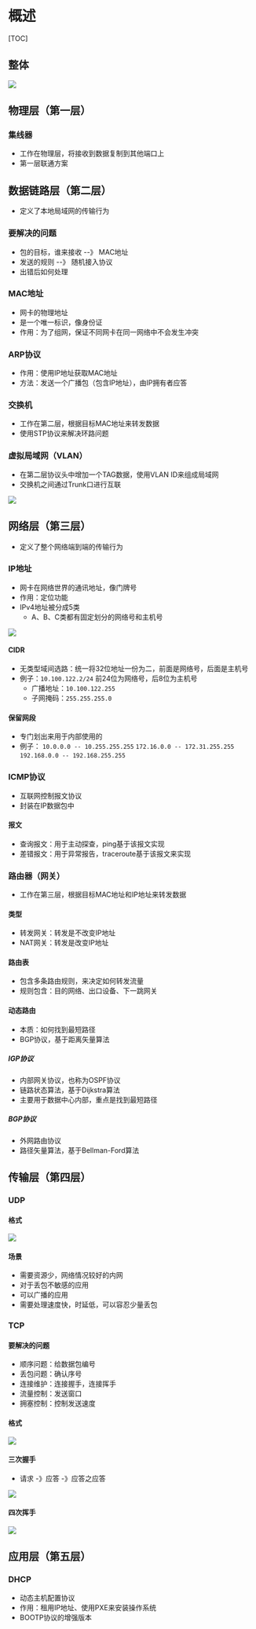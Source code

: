 

# 概述

[TOC]


## 整体

![](http://picbed.cc12703.com/20230120005742.png)







## 物理层（第一层）

### 集线器
* 工作在物理层，将接收到数据复制到其他端口上
* 第一层联通方案





## 数据链路层（第二层）

* 定义了本地局域网的传输行为

### 要解决的问题
* 包的目标，谁来接收  --》 MAC地址
* 发送的规则  --》 随机接入协议
* 出错后如何处理


### MAC地址
* 网卡的物理地址
* 是一个唯一标识，像身份证
* 作用：为了组网，保证不同网卡在同一网络中不会发生冲突


### ARP协议
* 作用：使用IP地址获取MAC地址
* 方法：发送一个广播包（包含IP地址），由IP拥有者应答


### 交换机
* 工作在第二层，根据目标MAC地址来转发数据
* 使用STP协议来解决环路问题


### 虚拟局域网（VLAN）
* 在第二层协议头中增加一个TAG数据，使用VLAN ID来组成局域网
* 交换机之间通过Trunk口进行互联

![](http://picbed.cc12703.com/20230120124827.png)





## 网络层（第三层）

* 定义了整个网络端到端的传输行为

### IP地址
* 网卡在网络世界的通讯地址，像门牌号
* 作用：定位功能
* IPv4地址被分成5类
    * A、B、C类都有固定划分的网络号和主机号

![](http://picbed.cc12703.com/20230120010501.png)


#### CIDR
* 无类型域间选路：统一将32位地址一份为二，前面是网络号，后面是主机号
* 例子：`10.100.122.2/24`  前24位为网络号，后8位为主机号
    * 广播地址：`10.100.122.255`
    * 子网掩码：`255.255.255.0`


#### 保留网段
* 专门划出来用于内部使用的
* 例子：
    `10.0.0.0 -- 10.255.255.255`
    `172.16.0.0 -- 172.31.255.255`
    `192.168.0.0 -- 192.168.255.255`



### ICMP协议
* 互联网控制报文协议
* 封装在IP数据包中

#### 报文
* 查询报文：用于主动探查，ping基于该报文实现
* 差错报文：用于异常报告，traceroute基于该报文来实现



### 路由器（网关）
* 工作在第三层，根据目标MAC地址和IP地址来转发数据

#### 类型
* 转发网关：转发是不改变IP地址
* NAT网关：转发是改变IP地址

#### 路由表
* 包含多条路由规则，来决定如何转发流量
* 规则包含：目的网络、出口设备、下一跳网关

#### 动态路由
* 本质：如何找到最短路径
* BGP协议，基于距离矢量算法

##### IGP协议
* 内部网关协议，也称为OSPF协议
* 链路状态算法，基于Dijkstra算法
* 主要用于数据中心内部，重点是找到最短路径

##### BGP协议
* 外网路由协议
* 路径矢量算法，基于Bellman-Ford算法



## 传输层（第四层）


### UDP

#### 格式

![](http://picbed.cc12703.com/20230120231709.png)

#### 场景
* 需要资源少，网络情况较好的内网
* 对于丢包不敏感的应用
* 可以广播的应用
* 需要处理速度快，时延低，可以容忍少量丢包



### TCP

#### 要解决的问题
* 顺序问题：给数据包编号
* 丢包问题：确认序号
* 连接维护：连接握手，连接挥手
* 流量控制：发送窗口
* 拥塞控制：控制发送速度


#### 格式

![](http://picbed.cc12703.com/20230120234109.png)


#### 三次握手
* 请求 -》应答 -》应答之应答

![](http://picbed.cc12703.com/20230120234945.png)


#### 四次挥手

![](http://picbed.cc12703.com/20230120235115.png)


## 应用层（第五层）

### DHCP
* 动态主机配置协议
* 作用：租用IP地址、使用PXE来安装操作系统
* BOOTP协议的增强版本

